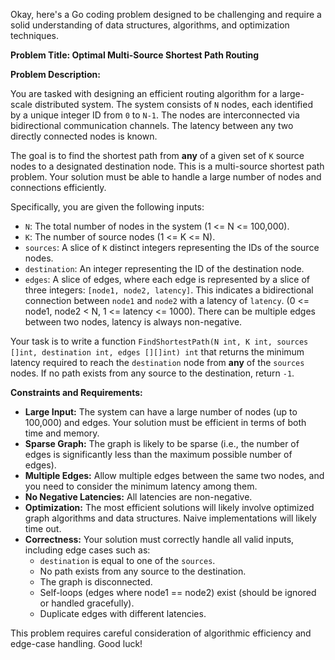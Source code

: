 Okay, here's a Go coding problem designed to be challenging and require a solid understanding of data structures, algorithms, and optimization techniques.

**Problem Title: Optimal Multi-Source Shortest Path Routing**

**Problem Description:**

You are tasked with designing an efficient routing algorithm for a large-scale distributed system. The system consists of `N` nodes, each identified by a unique integer ID from `0` to `N-1`. The nodes are interconnected via bidirectional communication channels. The latency between any two directly connected nodes is known.

The goal is to find the shortest path from **any** of a given set of `K` source nodes to a designated destination node. This is a multi-source shortest path problem. Your solution must be able to handle a large number of nodes and connections efficiently.

Specifically, you are given the following inputs:

*   `N`: The total number of nodes in the system (1 <= N <= 100,000).
*   `K`: The number of source nodes (1 <= K <= N).
*   `sources`: A slice of `K` distinct integers representing the IDs of the source nodes.
*   `destination`: An integer representing the ID of the destination node.
*   `edges`: A slice of edges, where each edge is represented by a slice of three integers: `[node1, node2, latency]`. This indicates a bidirectional connection between `node1` and `node2` with a latency of `latency`.  (0 <= node1, node2 < N, 1 <= latency <= 1000).  There can be multiple edges between two nodes, latency is always non-negative.

Your task is to write a function `FindShortestPath(N int, K int, sources []int, destination int, edges [][]int) int` that returns the minimum latency required to reach the `destination` node from **any** of the `sources` nodes. If no path exists from any source to the destination, return `-1`.

**Constraints and Requirements:**

*   **Large Input:** The system can have a large number of nodes (up to 100,000) and edges. Your solution must be efficient in terms of both time and memory.
*   **Sparse Graph:** The graph is likely to be sparse (i.e., the number of edges is significantly less than the maximum possible number of edges).
*   **Multiple Edges:** Allow multiple edges between the same two nodes, and you need to consider the minimum latency among them.
*   **No Negative Latencies:** All latencies are non-negative.
*   **Optimization:** The most efficient solutions will likely involve optimized graph algorithms and data structures. Naive implementations will likely time out.
*   **Correctness:** Your solution must correctly handle all valid inputs, including edge cases such as:
    *   `destination` is equal to one of the `sources`.
    *   No path exists from any source to the destination.
    *   The graph is disconnected.
    *   Self-loops (edges where node1 == node2) exist (should be ignored or handled gracefully).
    *   Duplicate edges with different latencies.

This problem requires careful consideration of algorithmic efficiency and edge-case handling. Good luck!
